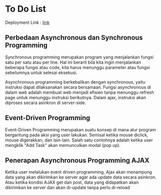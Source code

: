 # To Do List

Deployment Link : [link](https://tugas-django-bryan-1.herokuapp.com/todolist)

## Perbedaan Asynchronous dan Synchronous Programming

Synchronous programming merupakan program yang menjalankan fungsi satu per satu atau per line. Hal ini berarti bila kita ingin menjalankan beberapa fungsi atau code, kita harus menunggu parameter atau fungsi sebelumnya untuk selesai eksekusi.

Asynchronous programming berkebalikan dengan synchronous, yaitu instruksi dapat dilaksanakan secara bersamaan. Fungsi asynchronous di dalam web adalah  membuat web menjadi efisien tanpa menunggu refresh page untuk menunggu instruksi berikutnya. Dalam ajax, instruksi akan diproses secara asinkron di server-side.

## Event-Driven Programming
Event-Driven Programming merupakan suatu konsep di mana alur program bergantung pada aksi yang user lakukan. Semisal ketika mouse diclick, mouse digerakkan, dan lain-lain. Salah satu contohnya adalah ketika user mengklik "Add Task" akan memunculkan modal (pop up).

## Penerapan Asynchronous Programming AJAX
Ketika user melalukan event driven programming, Ajax akan menampung data yang akan dikirimkan ke server agar ada update data secara asinkron. Atau ketika kondisi AJAX get dan post, data yang didapatkan akan dikirimkan ke server dan akan di-update tanpa perlu di-reload
